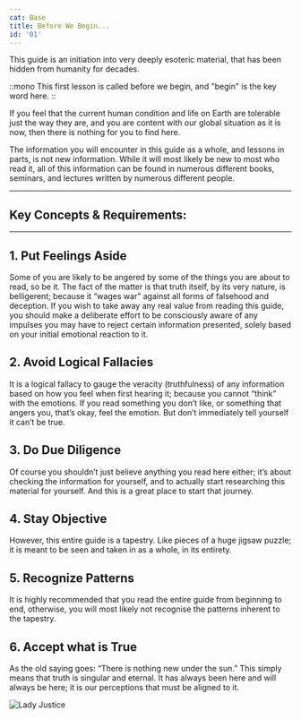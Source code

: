 ```yaml
---
cat: Base
title: Before We Begin...
id: '01'
---
```


<youtube
  id="_GzPYIt7lHM"
  params="rel=0&start=0"
/></youtube>

<span class="desc">This guide is an <span class="font-bold border-b-4">initiation</span> into very deeply esoteric material, that has been hidden from humanity for decades.</span>

::mono
This first lesson is called before we begin, and "begin" is the key word here.
::

<span class="--border-b-2 block my-12" />

If you feel that the current human condition and life on Earth are tolerable just the way they are, and you are content with our global situation as it is now, then there is nothing for you to find here. 

The information you will encounter in this guide as a whole, and lessons in parts, is not new information. While it will most likely be new to most who read it, all of this information can be found in numerous different books, seminars, and lectures written by numerous different people.

<hr class="border-b my-6">

## Key Concepts & Requirements:

<hr class="my-8 border-b-4">

## 1. Put Feelings Aside

Some of you are likely to be angered by some of the things you are about to read, so be it. The fact of the matter is that truth itself, by its very nature, is belligerent; because it “wages war” against all forms of falsehood and deception. If you wish to take away any real value from reading this guide, you should make a deliberate effort to be consciously aware of any impulses you may have to reject certain information presented, solely based on your initial emotional reaction to it.

## 2. Avoid Logical Fallacies

It is a logical fallacy to gauge the veracity (truthfulness) of any information based on how you feel when first hearing it; because you cannot “think” with the emotions. If you read something you don’t like, or something that angers you, that’s okay, feel the emotion.
But don’t immediately tell yourself it can’t be true.

## 3. Do Due Diligence

Of course you shouldn’t just believe anything you read here either; it’s about checking the information for yourself, and to actually start researching this material for yourself.
And this is a great place to start that journey.

## 4. Stay Objective

However, this entire guide is a tapestry. Like pieces of a huge jigsaw puzzle; it is meant to be seen and taken in as a whole, in its entirety.

## 5. Recognize Patterns

It is highly recommended that you read the entire guide from beginning to end, otherwise, you will most likely not recognise the patterns inherent to the tapestry.

## 6. Accept what is True
As the old saying goes: “There is nothing new under the sun.” This simply means that truth is singular and eternal. It has always been here and will always be here; it is our perceptions that must be aligned to it.

![Lady Justice](/img/content/lady-justice-tarot-black-white-s.webp)

